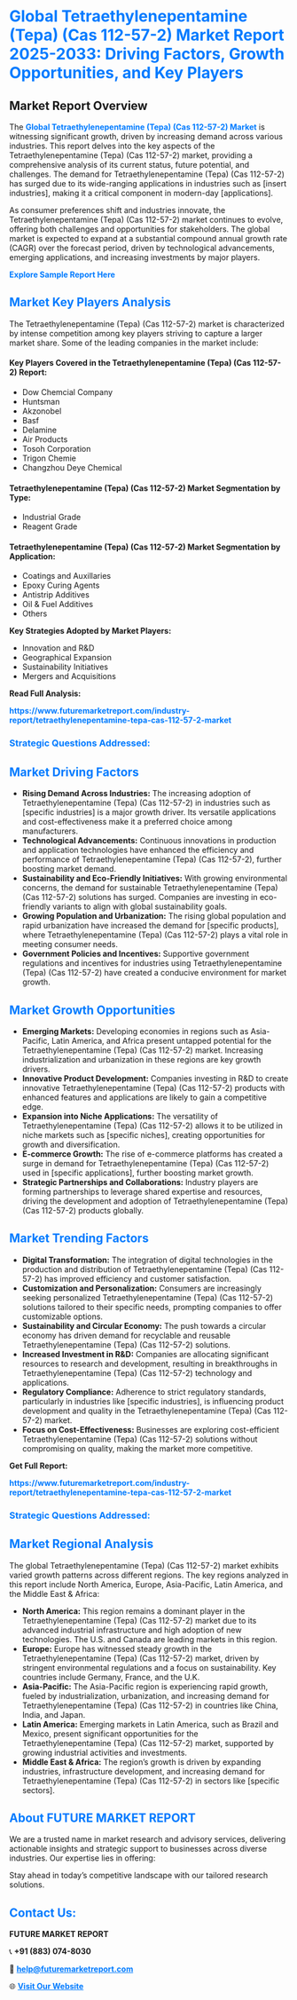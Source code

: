 <h1 style="color: #007BFF;">Global Tetraethylenepentamine (Tepa) (Cas 112-57-2) Market Report 2025-2033: Driving Factors, Growth Opportunities, and Key Players</h1>

<section id="overview">
<h2>Market Report Overview</h2>
<p>The <a href="https://www.futuremarketreport.com/industry-report/tetraethylenepentamine-tepa-cas-112-57-2-market" style="color: #007BFF; text-decoration: none;"><strong>Global Tetraethylenepentamine (Tepa) (Cas 112-57-2) Market</strong></a> is witnessing significant growth, driven by increasing demand across various industries. This report delves into the key aspects of the Tetraethylenepentamine (Tepa) (Cas 112-57-2) market, providing a comprehensive analysis of its current status, future potential, and challenges. The demand for Tetraethylenepentamine (Tepa) (Cas 112-57-2) has surged due to its wide-ranging applications in industries such as [insert industries], making it a critical component in modern-day [applications].</p>
<p>As consumer preferences shift and industries innovate, the Tetraethylenepentamine (Tepa) (Cas 112-57-2) market continues to evolve, offering both challenges and opportunities for stakeholders. The global market is expected to expand at a substantial compound annual growth rate (CAGR) over the forecast period, driven by technological advancements, emerging applications, and increasing investments by major players.</p>
</section>

<section id="overview">
<p><a href="https://www.futuremarketreport.com/request-sample/reportId=29785" style="color: #007BFF; text-decoration: none;"><strong>Explore Sample Report Here</strong></a></p>
</section>

<section id="key-players">
<h2 style="color: #007BFF;">Market Key Players Analysis</h2>
<p>The Tetraethylenepentamine (Tepa) (Cas 112-57-2) market is characterized by intense competition among key players striving to capture a larger market share. Some of the leading companies in the market include:</p>
<h4>Key Players Covered in the Tetraethylenepentamine (Tepa) (Cas 112-57-2) Report:</h4>
<ul><li>Dow Chemcial Company</li><li>Huntsman</li><li>Akzonobel</li><li>Basf</li><li>Delamine</li><li>Air Products</li><li>Tosoh Corporation</li><li>Trigon Chemie</li><li>Changzhou Deye Chemical</li></ul>
<h4>Tetraethylenepentamine (Tepa) (Cas 112-57-2) Market Segmentation by Type:</h4>
<ul><li>Industrial Grade</li><li>Reagent Grade</li></ul>

<h4>Tetraethylenepentamine (Tepa) (Cas 112-57-2) Market Segmentation by Application:</h4>
<ul><li>Coatings and Auxillaries</li><li>Epoxy Curing Agents</li><li>Antistrip Additives</li><li>Oil &amp; Fuel Additives</li><li>Others</li></ul>
<p><strong>Key Strategies Adopted by Market Players:</strong></p>
<ul>
<li>Innovation and R&D</li>
<li>Geographical Expansion</li>
<li>Sustainability Initiatives</li>
<li>Mergers and Acquisitions</li>
</ul>
</section>

<section>
<p><strong>Read Full Analysis: </strong></p><a href="https://www.futuremarketreport.com/industry-report/tetraethylenepentamine-tepa-cas-112-57-2-market" style="color: #007BFF; text-decoration: none;"><strong>https://www.futuremarketreport.com/industry-report/tetraethylenepentamine-tepa-cas-112-57-2-market</strong></a>
<h3 style="color: #007BFF;">Strategic Questions Addressed:</h3>
</section>

<section id="driving-factors">
<h2 style="color: #007BFF;">Market Driving Factors</h2>
<ul>
<li><strong>Rising Demand Across Industries:</strong> The increasing adoption of Tetraethylenepentamine (Tepa) (Cas 112-57-2) in industries such as [specific industries] is a major growth driver. Its versatile applications and cost-effectiveness make it a preferred choice among manufacturers.</li>
<li><strong>Technological Advancements:</strong> Continuous innovations in production and application technologies have enhanced the efficiency and performance of Tetraethylenepentamine (Tepa) (Cas 112-57-2), further boosting market demand.</li>
<li><strong>Sustainability and Eco-Friendly Initiatives:</strong> With growing environmental concerns, the demand for sustainable Tetraethylenepentamine (Tepa) (Cas 112-57-2) solutions has surged. Companies are investing in eco-friendly variants to align with global sustainability goals.</li>
<li><strong>Growing Population and Urbanization:</strong> The rising global population and rapid urbanization have increased the demand for [specific products], where Tetraethylenepentamine (Tepa) (Cas 112-57-2) plays a vital role in meeting consumer needs.</li>
<li><strong>Government Policies and Incentives:</strong> Supportive government regulations and incentives for industries using Tetraethylenepentamine (Tepa) (Cas 112-57-2) have created a conducive environment for market growth.</li>
</ul>
</section>

<section id="growth-opportunities">
<h2 style="color: #007BFF;">Market Growth Opportunities</h2>
<ul>
<li><strong>Emerging Markets:</strong> Developing economies in regions such as Asia-Pacific, Latin America, and Africa present untapped potential for the Tetraethylenepentamine (Tepa) (Cas 112-57-2) market. Increasing industrialization and urbanization in these regions are key growth drivers.</li>
<li><strong>Innovative Product Development:</strong> Companies investing in R&D to create innovative Tetraethylenepentamine (Tepa) (Cas 112-57-2) products with enhanced features and applications are likely to gain a competitive edge.</li>
<li><strong>Expansion into Niche Applications:</strong> The versatility of Tetraethylenepentamine (Tepa) (Cas 112-57-2) allows it to be utilized in niche markets such as [specific niches], creating opportunities for growth and diversification.</li>
<li><strong>E-commerce Growth:</strong> The rise of e-commerce platforms has created a surge in demand for Tetraethylenepentamine (Tepa) (Cas 112-57-2) used in [specific applications], further boosting market growth.</li>
<li><strong>Strategic Partnerships and Collaborations:</strong> Industry players are forming partnerships to leverage shared expertise and resources, driving the development and adoption of Tetraethylenepentamine (Tepa) (Cas 112-57-2) products globally.</li>
</ul>
</section>

<section id="trending-factors">
<h2 style="color: #007BFF;">Market Trending Factors</h2>
<ul>
<li><strong>Digital Transformation:</strong> The integration of digital technologies in the production and distribution of Tetraethylenepentamine (Tepa) (Cas 112-57-2) has improved efficiency and customer satisfaction.</li>
<li><strong>Customization and Personalization:</strong> Consumers are increasingly seeking personalized Tetraethylenepentamine (Tepa) (Cas 112-57-2) solutions tailored to their specific needs, prompting companies to offer customizable options.</li>
<li><strong>Sustainability and Circular Economy:</strong> The push towards a circular economy has driven demand for recyclable and reusable Tetraethylenepentamine (Tepa) (Cas 112-57-2) solutions.</li>
<li><strong>Increased Investment in R&D:</strong> Companies are allocating significant resources to research and development, resulting in breakthroughs in Tetraethylenepentamine (Tepa) (Cas 112-57-2) technology and applications.</li>
<li><strong>Regulatory Compliance:</strong> Adherence to strict regulatory standards, particularly in industries like [specific industries], is influencing product development and quality in the Tetraethylenepentamine (Tepa) (Cas 112-57-2) market.</li>
<li><strong>Focus on Cost-Effectiveness:</strong> Businesses are exploring cost-efficient Tetraethylenepentamine (Tepa) (Cas 112-57-2) solutions without compromising on quality, making the market more competitive.</li>
</ul>
</section>

<section>
<p><strong>Get Full Report: </strong></p><a href="https://www.futuremarketreport.com/industry-report/tetraethylenepentamine-tepa-cas-112-57-2-market" style="color: #007BFF; text-decoration: none;"><strong>https://www.futuremarketreport.com/industry-report/tetraethylenepentamine-tepa-cas-112-57-2-market</strong></a>
<h3 style="color: #007BFF;">Strategic Questions Addressed:</h3>
</section>


<section id="regional-analysis">
<h2 style="color: #007BFF;">Market Regional Analysis</h2>
<p>The global Tetraethylenepentamine (Tepa) (Cas 112-57-2) market exhibits varied growth patterns across different regions. The key regions analyzed in this report include North America, Europe, Asia-Pacific, Latin America, and the Middle East & Africa:</p>
<ul>
<li><strong>North America:</strong> This region remains a dominant player in the Tetraethylenepentamine (Tepa) (Cas 112-57-2) market due to its advanced industrial infrastructure and high adoption of new technologies. The U.S. and Canada are leading markets in this region.</li>
<li><strong>Europe:</strong> Europe has witnessed steady growth in the Tetraethylenepentamine (Tepa) (Cas 112-57-2) market, driven by stringent environmental regulations and a focus on sustainability. Key countries include Germany, France, and the U.K.</li>
<li><strong>Asia-Pacific:</strong> The Asia-Pacific region is experiencing rapid growth, fueled by industrialization, urbanization, and increasing demand for Tetraethylenepentamine (Tepa) (Cas 112-57-2) in countries like China, India, and Japan.</li>
<li><strong>Latin America:</strong> Emerging markets in Latin America, such as Brazil and Mexico, present significant opportunities for the Tetraethylenepentamine (Tepa) (Cas 112-57-2) market, supported by growing industrial activities and investments.</li>
<li><strong>Middle East & Africa:</strong> The region’s growth is driven by expanding industries, infrastructure development, and increasing demand for Tetraethylenepentamine (Tepa) (Cas 112-57-2) in sectors like [specific sectors].</li>
</ul>
</section>

<footer>
<h2 style="color: #007BFF;">About FUTURE MARKET REPORT</h2>
<p>We are a trusted name in market research and advisory services, delivering actionable insights and strategic support to businesses across diverse industries. Our expertise lies in offering:</p>

<p>Stay ahead in today’s competitive landscape with our tailored research solutions.</p>

<h2 style="color: #007BFF;">Contact Us:</h2>
<p><strong>FUTURE MARKET REPORT</strong></p>
<p>📞 <strong>+91 (883) 074-8030</strong></p>
<p>📧 <strong><a href="mailto:help@futuremarketreport.com" style="color: #007BFF;">help@futuremarketreport.com</a></strong></p>
<p>🌐 <strong><a href="https://www.futuremarketreport.com/" style="color: #007BFF;">Visit Our Website</a></strong></p>
</footer>